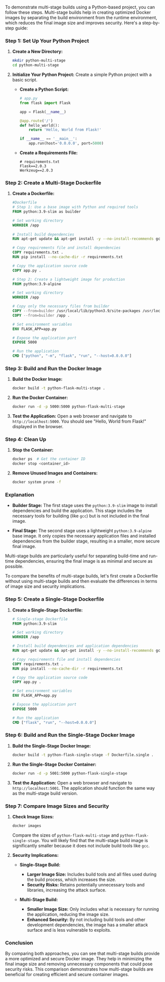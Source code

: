 To demonstrate multi-stage builds using a Python-based project, you can follow these steps. Multi-stage builds help in creating optimized Docker images by separating the build environment from the runtime environment, which reduces the final image size and improves security. Here's a step-by-step guide:

### Step 1: Set Up Your Python Project

1. **Create a New Directory:**
   ```bash
   mkdir python-multi-stage
   cd python-multi-stage
   ```

2. **Initialize Your Python Project:**
   Create a simple Python project with a basic script.

   - **Create a Python Script:**
     ```python
     # app.py
     from flask import Flask

     app = Flask(__name__)

     @app.route('/')
     def hello_world():
         return 'Hello, World from Flask!'

     if __name__ == '__main__':
         app.run(host='0.0.0.0', port=5000)
     ```

   - **Create a Requirements File:**
     ```plaintext
     # requirements.txt
     Flask==2.0.3
     Werkzeug==2.0.3     
     ```

### Step 2: Create a Multi-Stage Dockerfile

1. **Create a Dockerfile:**
   ```dockerfile
   #Dockerfile
   # Step 1: Use a base image with Python and required tools
   FROM python:3.9-slim as builder
   
   # Set working directory
   WORKDIR /app
      
   # Install build dependencies
   RUN apt-get update && apt-get install -y --no-install-recommends gcc
   
   # Copy requirements file and install dependencies
   COPY requirements.txt .
   RUN pip install --no-cache-dir -r requirements.txt
   
   # Copy the application source code
   COPY app.py .
   
   # Step 2: Create a lightweight image for production
   FROM python:3.9-alpine
   
   # Set working directory
   WORKDIR /app
   
   # Copy only the necessary files from builder
   COPY --from=builder /usr/local/lib/python3.9/site-packages /usr/local/lib/python3.9/site-packages
   COPY --from=builder /app .
   
   # Set environment variables
   ENV FLASK_APP=app.py
   
   # Expose the application port
   EXPOSE 5000
   
   # Run the application
   CMD ["python", "-m", "flask", "run", "--host=0.0.0.0"]
   ```



### Step 3: Build and Run the Docker Image

1. **Build the Docker Image:**
   ```bash
   docker build -t python-flask-multi-stage .
   ```

2. **Run the Docker Container:**
   ```bash
   docker run -d -p 5000:5000 python-flask-multi-stage
   ```

3. **Test the Application:**
   Open a web browser and navigate to `http://localhost:5000`. You should see "Hello, World from Flask!" displayed in the browser.

### Step 4: Clean Up

1. **Stop the Container:**
   ```bash
   docker ps  # Get the container ID
   docker stop <container_id>
   ```

2. **Remove Unused Images and Containers:**
   ```bash
   docker system prune -f
   ```

### Explanation

- **Builder Stage:** The first stage uses the `python:3.9-slim` image to install dependencies and build the application. This stage includes the necessary tools for building (like `gcc`) but is not included in the final image.

- **Final Stage:** The second stage uses a lightweight `python:3.9-alpine` base image. It only copies the necessary application files and installed dependencies from the builder stage, resulting in a smaller, more secure final image.

Multi-stage builds are particularly useful for separating build-time and run-time dependencies, ensuring the final image is as minimal and secure as possible.

To compare the benefits of multi-stage builds, let's first create a Dockerfile without using multi-stage builds and then evaluate the differences in terms of image size and security implications.

### Step 5: Create a Single-Stage Dockerfile

1. **Create a Single-Stage Dockerfile:**

   ```dockerfile
   # Single-stage Dockerfile
   FROM python:3.9-slim

   # Set working directory
   WORKDIR /app

   # Install build dependencies and application dependencies
   RUN apt-get update && apt-get install -y --no-install-recommends gcc

   # Copy requirements file and install dependencies
   COPY requirements.txt .
   RUN pip install --no-cache-dir -r requirements.txt

   # Copy the application source code
   COPY app.py .

   # Set environment variables
   ENV FLASK_APP=app.py

   # Expose the application port
   EXPOSE 5000

   # Run the application
   CMD ["flask", "run", "--host=0.0.0.0"]
   ```

### Step 6: Build and Run the Single-Stage Docker Image

1. **Build the Single-Stage Docker Image:**
   ```bash
   docker build -t python-flask-single-stage -f Dockerfile.single .
   ```

2. **Run the Single-Stage Docker Container:**
   ```bash
   docker run -d -p 5001:5000 python-flask-single-stage
   ```

3. **Test the Application:**
   Open a web browser and navigate to `http://localhost:5001`. The application should function the same way as the multi-stage build version.

### Step 7: Compare Image Sizes and Security

1. **Check Image Sizes:**
   ```bash
   docker images
   ```

   Compare the sizes of `python-flask-multi-stage` and `python-flask-single-stage`. You will likely find that the multi-stage build image is significantly smaller because it does not include build tools like `gcc`.

2. **Security Implications:**

   - **Single-Stage Build:**
     - **Larger Image Size:** Includes build tools and all files used during the build process, which increases the size.
     - **Security Risks:** Retains potentially unnecessary tools and libraries, increasing the attack surface.

   - **Multi-Stage Build:**
     - **Smaller Image Size:** Only includes what is necessary for running the application, reducing the image size.
     - **Enhanced Security:** By not including build tools and other development dependencies, the image has a smaller attack surface and is less vulnerable to exploits.

### Conclusion

By comparing both approaches, you can see that multi-stage builds provide a more optimized and secure Docker image. They help in minimizing the final image size and removing unnecessary components that could pose security risks. This comparison demonstrates how multi-stage builds are beneficial for creating efficient and secure container images.

